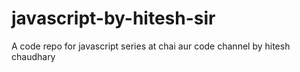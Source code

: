 # javascript-by-hitesh-sir
A code repo for javascript series at chai aur code channel by hitesh chaudhary
